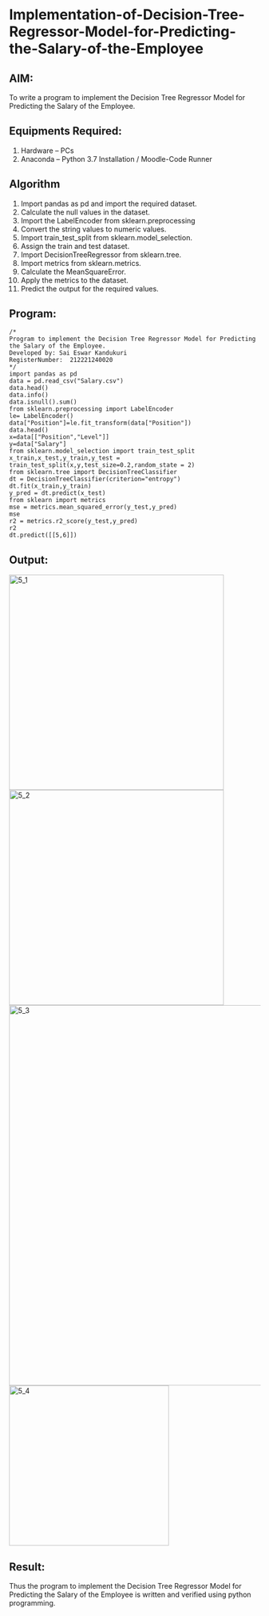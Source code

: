# Implementation-of-Decision-Tree-Regressor-Model-for-Predicting-the-Salary-of-the-Employee

## AIM:
To write a program to implement the Decision Tree Regressor Model for Predicting the Salary of the Employee.

## Equipments Required:
1. Hardware – PCs
2. Anaconda – Python 3.7 Installation / Moodle-Code Runner

## Algorithm
1. Import pandas as pd and import the required dataset.
2. Calculate the null values in the dataset.
3. Import the LabelEncoder from sklearn.preprocessing
4. Convert the string values to numeric values.
5. Import train_test_split from sklearn.model_selection.
6. Assign the train and test dataset.
7. Import DecisionTreeRegressor from sklearn.tree.
8. Import metrics from sklearn.metrics.
9. Calculate the MeanSquareError.
10. Apply the metrics to the dataset.
11. Predict the output for the required values.

## Program:
```
/*
Program to implement the Decision Tree Regressor Model for Predicting the Salary of the Employee.
Developed by: Sai Eswar Kandukuri
RegisterNumber:  212221240020
*/
import pandas as pd
data = pd.read_csv("Salary.csv")
data.head()
data.info()
data.isnull().sum()
from sklearn.preprocessing import LabelEncoder
le= LabelEncoder()
data["Position"]=le.fit_transform(data["Position"])
data.head()
x=data[["Position","Level"]]
y=data["Salary"]
from sklearn.model_selection import train_test_split
x_train,x_test,y_train,y_test = train_test_split(x,y,test_size=0.2,random_state = 2)
from sklearn.tree import DecisionTreeClassifier
dt = DecisionTreeClassifier(criterion="entropy")
dt.fit(x_train,y_train)
y_pred = dt.predict(x_test)
from sklearn import metrics
mse = metrics.mean_squared_error(y_test,y_pred)
mse
r2 = metrics.r2_score(y_test,y_pred)
r2
dt.predict([[5,6]])
```

## Output:
<img width="430" alt="5_1" src="https://user-images.githubusercontent.com/93427011/169465366-42b87d3e-34ea-4310-a8ee-1a30ecd7cacf.png">
<br>
<img width="430" alt="5_2" src="https://user-images.githubusercontent.com/93427011/169465394-4375ec42-bd80-4146-b877-365a089ad408.png">
<br>
<img width="760" alt="5_3" src="https://user-images.githubusercontent.com/93427011/169465431-95547e3d-3d63-4e06-afcb-b3065e566324.png">
<br>
<img width="320" alt="5_4" src="https://user-images.githubusercontent.com/93427011/169465455-2f21768f-e6aa-464e-bfa3-58261502e1db.png">
<br>

## Result:
Thus the program to implement the Decision Tree Regressor Model for Predicting the Salary of the Employee is written and verified using python programming.
